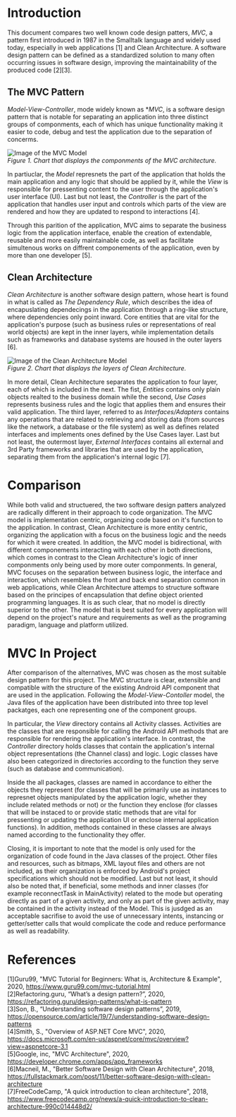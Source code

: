 # Introduction

This document compares two well known code design patters, *MVC*, a pattern first introduced in 1987 in the Smalltalk language and widely used today, especially in web applications [1] and Clean Architecture. A software design pattern can be defined as a standardized solution to many often occurring issues in software design, improving the maintainability of the produced code [2][3].

## The MVC Pattern

*Model-View-Controller*, mode widely known as **MVC*, is a software design pattern that is notable for separating an application into three distinct groups of componments, each of which has unique functionality making it easier to code, debug and test the application due to the separation of concerms.

![Image of the MVC Model](https://docs.microsoft.com/en-us/aspnet/core/mvc/overview/_static/mvc.png?view=aspnetcore-3.1)  
*Figure 1. Chart that displays the componments of the MVC architecture.*

In partiuclar, the *Model* represnets the part of the application that holds the main application and any logic that should be applied by it, while the *View* is responsible for pressenting content to the user through the application's user interface (UI). Last but not least, the *Controller* is the part of the application that handles user input and controls which parts of the view are rendered and how they are updated to respond to interactions [4].

Through this parition of the application, MVC aims to separate the business logic from the application interface, enable the creation of extendable, reusable and more easily maintainable code, as well as facilitate simultenous works on diffrent componements of the application, even by more than one developer [5].

## Clean Architecture

*Clean Architecture* is another software design pattern, whose heart is found in what is called as *The Dependency Rule*, which describes the idea of encapuslating dependecings in the application through a ring-like structure, where dependencies only point inward. Core entities that are vital for the application's purpose (such as business rules or representations of real world objects) are kept in the inner layers, while implementation details such as frameworks and database systems are housed in the outer layers [6].

![Image of the Clean Architecture Model](https://cdn-media-1.freecodecamp.org/images/oVVbTLR5gXHgP8Ehlz1qzRm5LLjX9kv2Zri6)  
*Figure 2. Chart that displays the layers of Clean Architecture.*

In more detail, Clean Architecture separates the application to four layer, each of which is included in the next. The fist, *Entities* contains only plain objects realted to the business domain while the second, *Use Cases* represents business rules and the logic that applies them and ensures their valid application. The third layer, referred to as *Interfaces/Adapters* contains any operations that are related to retrieving and storing data (from sources like the network, a database or the file system) as well as defines related interfaces and implements ones defined by the Use Cases layer. Last but not least, the outermost layer, *External Interfaces* contains all external and 3rd Party frameworks and libraries that are used by the application, separating them from the application's internal logic [7].

# Comparison

While both valid and structuered, the two software design patters analyzed are radically different in their approach to code organization. The MVC model is implementation centric, organizing code based on it's function to the application. In contrast, Clean Architecture is more entity centric, organizing the application with a focus on the business logic and the needs for which it were created. In addition, the MVC model is bidirectional, with different componements interacting with each other in both directions, which comes in contrast to the Clean Architecture's logic of inner componments only being used by more outer componments. In general, MVC focuses on the separation between business logic, the interface and interaction, which resembles the front and back end separation common in web applications, while Clean Architecture attemps to structure software based on the principes of encapsulation that define object oriented programming languages. It is as such clear, that no model is directly superior to the other. The model that is best suited for every application will depend on the project's nature and requirements as well as the programing paradigm, language and platform utilized.

# MVC In Project

After comparison of the alternatives, MVC was chosen as the most suitable design pattern for this project. The MVC structure is clear, extensible and compatible with the structure of the existing Android API component that are used in the application. Following the *Model-View-Contoller* model, the Java files of the application have been distributed into three top level packatges, each one representing one of the component groups.

In particular, the *View* directory contains all Activity classes. Activities are the classes that are responsible for calling the Android API methods that are responsible for rendering the application's interface. In contrast, the *Controller* directory holds classes that contain the application's internal object representations (the Channel class) and logic. Logic classes have also been categorized in directories according to the function they serve (such as database and communication).

Inside the all packages, classes are named in accordance to either the objects they represent (for classes that will be primarily use as instances to represnet objects manipulated by the application logic, whether they include related methods or not) or the function they enclose (for classes that will be instaced to or provide static methods that are vital for pressenting or updating the application UI or enclose internal application functions). In addition, methods contained in these classes are always named according to the functionality they offer.

Closing, it is important to note that the model is only used for the organization of code found in the Java classes of the project. Other files and resources, such as bitmaps, XML layout files and others are not included, as their organization is enforced by Android's project specifications which should not be modified. Last but not least, it should also be noted that, if beneficial, some methods and inner classes (for example reconnectTask in MainActivity) related to the mode but operating directly as part of a given activity, and only as part of the given activity, may be contained in the activity instead of the Model. This is jusdged as an acceptable sacrifise to avoid the use of unnecessary intents, instancing or getter/setter calls that would complicate the code and reduce performance as well as readability.

# References

[1]Guru99, "MVC Tutorial for Beginners: What is, Architecture & Example", 2020, https://www.guru99.com/mvc-tutorial.html  
[2]Refactoring.guru, “What’s a design pattern?”, 2020, https://refactoring.guru/design-patterns/what-is-pattern  
[3]Son, B., “Understanding software design patterns”, 2019, https://opensource.com/article/19/7/understanding-software-design-patterns  
[4]Smith, S., "Overview of ASP.NET Core MVC", 2020, https://docs.microsoft.com/en-us/aspnet/core/mvc/overview?view=aspnetcore-3.1  
[5]Google, inc, "MVC Architecture", 2020, https://developer.chrome.com/apps/app_frameworks  
[6]Macneil, M., "Better Software Design with Clean Architecture", 2018, https://fullstackmark.com/post/11/better-software-design-with-clean-architecture  
[7]FreeCodeCamp, "A quick introduction to clean architecture", 2018, https://www.freecodecamp.org/news/a-quick-introduction-to-clean-architecture-990c014448d2/
